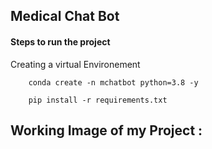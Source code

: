## Medical Chat Bot

#### Steps to run the project

Creating a virtual Environement
```
    conda create -n mchatbot python=3.8 -y
```
```
    pip install -r requirements.txt
```


## Working Image of my Project : 
```![image](https://github.com/HARSHharsh123/medical-chat-bott/assets/103876348/8cc24250-4e28-4817-931b-e887c26c55c7)

